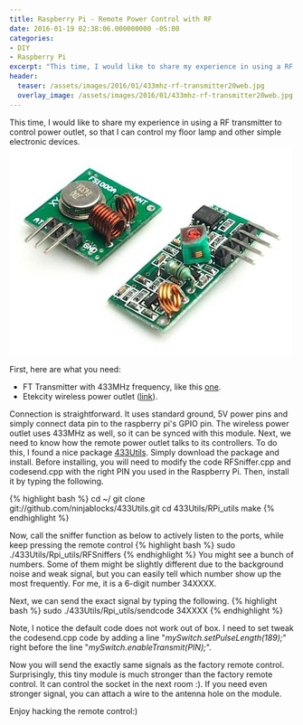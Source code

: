 ```yaml
---
title: Raspberry Pi - Remote Power Control with RF
date: 2016-01-19 02:38:06.000000000 -05:00
categories:
- DIY
- Raspberry Pi
excerpt: "This time, I would like to share my experience in using a RF transmitter to control power outlet."
header:
  teaser: /assets/images/2016/01/433mhz-rf-transmitter20web.jpg
  overlay_image: /assets/images/2016/01/433mhz-rf-transmitter20web.jpg
---
```

This time, I would like to share my experience in using a RF transmitter to control power outlet, so that I can control my floor lamp and other simple electronic devices.
![alt text](/assets/images/2016/01/433mhz-rf-transmitter20web.jpg)

First, here are what you need:

* FT Transmitter with 433MHz frequency, like this [one](http://www.amazon.com/Geeetech-433Mhz-Transmitter-Receiver-Experiment/dp/B00AMB3NCY).
* Etekcity wireless power outlet ([link](http://www.amazon.com/gp/product/B00DQELHBS?keywords=wireless%20power%20outlet&amp;qid=1453169146&amp;ref_=sr_1_2&amp;sr=8-2)).

Connection is straightforward. It uses standard ground, 5V power pins and simply connect data pin to the raspberry pi's GPIO pin.
The wireless power outlet uses 433MHz as well, so it can be synced with this module.
Next, we need to know how the remote power outlet talks to its controllers. To do this, I found a nice package [433Utils](https://github.com/ninjablocks/433Utils). Simply download the package and install. Before installing, you will need to modify the code RFSniffer.cpp and codesend.cpp with the right PIN you used in the Raspberry Pi. Then, install it by typing the following.

{% highlight bash %}
cd ~/
git clone git://github.com/ninjablocks/433Utils.git
cd 433Utils/RPi_utils
make
{% endhighlight %}

Now, call the sniffer function as below to actively listen to the ports, while keep pressing the remote control
{% highlight bash %}
sudo ./433Utils/Rpi_utils/RFSniffers
{% endhighlight %}
You might see a bunch of numbers. Some of them might be slightly different due to the background noise and weak signal, but you can easily tell which number show up the most frequently. For me, it is a 6-digit number 34XXXX.

Next, we can send the exact signal by typing the following.
{% highlight bash %}
sudo ./433Utils/Rpi_utils/sendcode 34XXXX
{% endhighlight %}

Note, I notice the default code does not work out of box. I need to set tweak the codesend.cpp code by adding a line "_mySwitch.setPulseLength(189);_" right before the line "_mySwitch.enableTransmit(PIN);_".

Now you will send the exactly same signals as the factory remote control. Surprisingly, this tiny module is much stronger than the factory remote control. It can control the socket in the next room :). If you need even stronger signal, you can attach a wire to the antenna hole on the module.

Enjoy hacking the remote control:)

